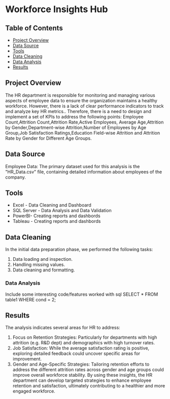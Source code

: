 # Workforce Insights Hub

## Table of Contents
- [Project Overview](#project-overview)
- [Data Source](#data-source)
- [Tools](#tools)
- [Data Cleaning](#data-cleaning)
- [Data Analysis](data_analysis)
- [Results](results)

## Project Overview
The HR department is responsible for monitoring and managing various aspects of employee data to ensure the organization maintains a healthy workforce. However, there is a lack of clear performance indicators to track and analyze key HR metrics.. Therefore, there is a need to design and implement a set of KPIs to address the following points:
Employee Count,Attrition Count,Attrition Rate,Active Employees, Average Age,Attrition by Gender,Department-wise Attrition,Number of Employees by Age Group,Job Satisfaction Ratings,Education Field-wise Attrition and Attrition Rate by Gender for Different Age Groups.

## Data Source
Employee Data: The primary dataset used for this analysis is the "HR_Data.csv" file, containing detailed information about employees of the company.

## Tools

- Excel - Data Cleaning and Dashboard
- SQL Server -  Data Analysis and Data Validation
- PowerBI- Creating reports and dashbords
- Tableau - Creating reports and dashbords

## Data Cleaning
In the initial data preparation phase, we performed the following tasks:
1. Data loading and inspection.
2. Handling missing values.
3. Data cleaning and formatting.

### Data Analysis
Include some interesting code/features worked with
sql
SELECT * FROM table1
WHERE cond = 2;

## Results
The analysis indicates several areas for HR to address:
1. Focus on Retention Strategies: Particularly for departments with high attrition (e.g. R&D dept) and demographics with high turnover rates.
2. Job Satisfaction: While the average satisfaction rating is positive, exploring detailed feedback could uncover specific areas for improvement.
3. Gender and Age-Specific Strategies: Tailoring retention efforts to address the different attrition rates across gender and age groups could improve overall workforce stability.
By using these insights, the HR department can develop targeted strategies to enhance employee retention and satisfaction, ultimately contributing to a healthier and more engaged workforce.




